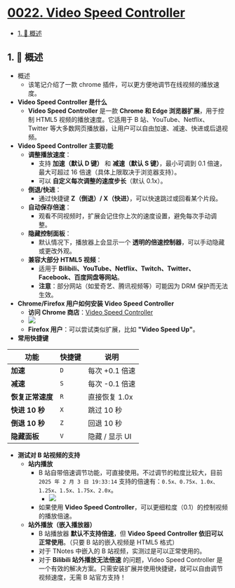 # [0022. Video Speed Controller](https://github.com/Tdahuyou/TNotes.chrome/tree/main/notes/0022.%20Video%20Speed%20Controller)

<!-- region:toc -->

- [1. 📝 概述](#1--概述)

<!-- endregion:toc -->

## 1. 📝 概述

- 概述
  - 该笔记介绍了一款 chrome 插件，可以更方便地调节在线视频的播放速度。
- **Video Speed Controller 是什么**
  - **Video Speed Controller** 是一款 **Chrome 和 Edge 浏览器扩展**，用于控制 HTML5 视频的播放速度。它适用于 B 站、YouTube、Netflix、Twitter 等大多数网页播放器，让用户可以自由加速、减速、快进或后退视频。
- **Video Speed Controller 主要功能**
  - **调整播放速度**：
    - 支持 **加速（默认 D 键）** 和 **减速（默认 S 键）**，最小可调到 0.1 倍速，最大可超过 16 倍速（具体上限取决于浏览器支持）。
    - 可以 **自定义每次调整的速度步长**（默认 0.1x）。
  - **倒退/快进**：
    - 通过快捷键 **Z（倒退）/ X（快进）**，可以快速跳过或回看某个片段。
  - **自动保存倍速**：
    - 观看不同视频时，扩展会记住你上次的速度设置，避免每次手动调整。
  - **隐藏控制面板**：
    - 默认情况下，播放器上会显示一个 **透明的倍速控制器**，可以手动隐藏或更改外观。
  - **兼容大部分 HTML5 视频**：
    - 适用于 **Bilibili、YouTube、Netflix、Twitch、Twitter、Facebook、百度网盘等网站**。
    - **注意**：部分网站（如爱奇艺、腾讯视频等）可能因为 DRM 保护而无法生效。
- **Chrome/Firefox 用户如何安装 Video Speed Controller**
  - **访问 Chrome 商店**：[Video Speed Controller](https://chrome.google.com/webstore/detail/video-speed-controller/nffaoalbilbmmfgbnbgppjihopabppdk)
  - ![](https://cdn.jsdelivr.net/gh/Tdahuyou/imgs@main/2025-02-03-19-45-27.png)
  - **Firefox 用户**：可以尝试类似扩展，比如 **"Video Speed Up"**。
- **常用快捷键**

| 功能             | 快捷键 | 说明           |
| ---------------- | ------ | -------------- |
| **加速**         | `D`    | 每次 +0.1 倍速 |
| **减速**         | `S`    | 每次 -0.1 倍速 |
| **恢复正常速度** | `R`    | 直接恢复 1.0x  |
| **快进 10 秒**   | `X`    | 跳过 10 秒     |
| **倒退 10 秒**   | `Z`    | 回退 10 秒     |
| **隐藏面板**     | `V`    | 隐藏 / 显示 UI |

- **测试对 B 站视频的支持**
  - **站内播放**
    - B 站自带倍速调节功能，可直接使用。不过调节的粒度比较大，目前 `2025 年 2 月 3 日 19:33:14` 支持的倍速有：`0.5x、0.75x、1.0x、1.25x、1.5x、1.75x、2.0x`。
      - ![](https://cdn.jsdelivr.net/gh/Tdahuyou/imgs@main/2025-02-03-19-33-02.png)
    - 如果使用 **Video Speed Controller**，可以更细粒度（0.1）的控制视频的播放倍速。
  - **站外播放（嵌入播放器）**
    - B 站播放器 **默认不支持倍速**，但 **Video Speed Controller 依旧可以正常使用**。（只要 B 站的嵌入视频是 HTML5 格式）
    - 对于 TNotes 中嵌入的 B 站视频，实测过是可以正常使用的。
    - 对于 **Bilibili 站外播放无法倍速** 的问题，Video Speed Controller 是一个有效的解决方案。只需安装扩展并使用快捷键，就可以自由调节视频速度，无需 B 站官方支持！
